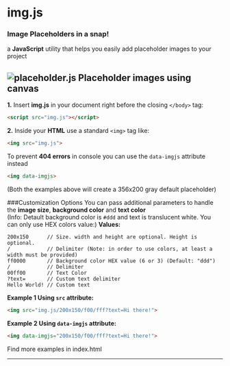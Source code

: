 # img.js
### Image Placeholders in a snap!
a **JavaScript** utility that helps you easily add placeholder images to your project

![placeholder.js Placeholder images using canvas](http://i.imgur.com/fYCYFxf.png)
---

**1.** Insert **img.js** in your document right before the closing `</body>` tag:
```html
<script src="img.js"></script>
```
**2.** Inside your **HTML** use a standard `<img>` tag like:
```html
<img src="img.js">
````

To prevent **404 errors** in console you can use the `data-imgjs` attribute instead
```html
<img data-imgjs>
````

(Both the examples above will create a 356x200 gray default placeholder)

###Customization Options
You can pass additional parameters to handle the **image size**, **background color** and **text color**  
(Info: Detault background color is `#ddd` and text is translucent white. You can only use HEX colors value:)
**Values:**  
```
200x150      // Size. width and height are optional. Height is optional.
/            // Delimiter (Note: in order to use colors, at least a width must be provided)
ff0000       // Background color HEX value (6 or 3) (Default: "ddd")
/            // Delimiter
00ff00       // Text Color
?text=       // Custom text delimiter
Hello World! // Custom text
```
**Example 1 Using `src` attribute:**  

```html
<img src="img.js/200x150/f00/fff?text=Hi there!">
```

**Example 2 Using `data-imgjs` attribute:**  

```html
<img data-imgjs="200x150/f00/fff?text=Hi there!">
```

Find more examples in index.html

---
